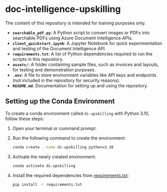 # doc-intelligence-upskilling
The content of this repository is intended for training purposes only.


- **`searchable_pdf.py`**: A Python script to convert images or PDFs into searchable PDFs using Azure Document Intelligence APIs.
- **`client_quickstart.ipynb`**: A Jupyter Notebook for quick experimentation and testing of the Document Intelligence API.
- **`requirements.txt`**: A list of Python dependencies required to run the scripts in this repository.
- **`assets/`**: A folder containing sample files, such as invoices and layouts, for testing and demonstration purposes.
- **`.env`**: A file to store environment variables like API keys and endpoints (not included in the repository for security reasons).
- **`README.md`**: Documentation for setting up and using the repository.


## Setting up the Conda Environment

To create a conda environment called `di-upskilling` with Python 3.10, follow these steps:

1. Open your terminal or command prompt.
2. Run the following command to create the environment:

    ```sh
    conda create --name di-upskilling python=3.10
    ```

3. Activate the newly created environment:

    ```sh
    conda activate di-upskilling
    ```

4. Install the required dependencies from [requirements.txt](requirements.txt):

    ```sh
    pip install -r requirements.txt
    ```